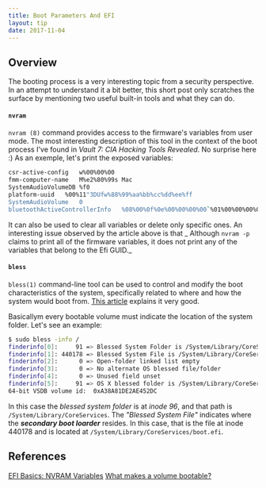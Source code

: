 ```yaml
---
title: Boot Parameters And EFI
layout: tip
date: 2017-11-04
---
```


## Overview

The booting process is a very interesting topic from a security perspective. In an attempt to understand it a bit better, this short post only scratches the surface by mentioning two useful built-in tools and what they can do.

#### ```nvram```

```nvram (8)``` command provides access to the firmware's variables from user mode. The most interesting description of this tool in the context of the boot process I've found in _Vault 7: CIA Hacking Tools Revealed_. No surprise here :) As an exemple, let's print the exposed variables:

```bash
csr-active-config	w%00%00%00
fmm-computer-name	M%e2%80%99s Mac
SystemAudioVolumeDB	%f0
platform-uuid	%00%11"3DUfw%88%99%aa%bb%cc%dd%ee%ff
SystemAudioVolume	0
bluetoothActiveControllerInfo	%08%00%0f%0e%00%00%00%00`%01%00%00%00%00%00%00
```

It can also be used to clear all variables or delete only specific ones. An interesting issue observed by the article above is that _ Although ```nvram -p``` claims to print all of the firmware variables, it does not print any of the variables that belong to the Efi GUID._

#### ```bless```

```bless(1)``` command-line tool can be used to control and modify the boot characteristics of the system, specifically related to where and how the system would boot from. [This article](https://bombich.com/kb/ccc4/what-makes-volume-bootable) explains it very good.

Basicallym every bootable volume must indicate the location of the system folder. Let's see an example:

```bash
$ sudo bless -info /
finderinfo[0]:     91 => Blessed System Folder is /System/Library/CoreServices
finderinfo[1]: 440178 => Blessed System File is /System/Library/CoreServices/boot.efi
finderinfo[2]:      0 => Open-folder linked list empty
finderinfo[3]:      0 => No alternate OS blessed file/folder
finderinfo[4]:      0 => Unused field unset
finderinfo[5]:     91 => OS X blessed folder is /System/Library/CoreServices
64-bit VSDB volume id:  0xA38A81DE2AE452DC
```

In this case the _blessed system folder_ is at _inode 96_, and that path is ```/System/Library/CoreServices```. The _"Blessed System File"_ indicates where the _**secondary boot loarder**_ resides. In this case, that is the file at inode 440178 and is located at ```/System/Library/CoreServices/boot.efi```.

## References
[EFI Basics: NVRAM Variables](https://wikileaks.org/ciav7p1/cms/page_26968084.html)
[What makes a volume bootable?](https://bombich.com/kb/ccc4/what-makes-volume-bootable)
